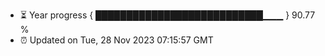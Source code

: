 - ⏳ Year progress { ███████████████████████████▁▁▁ } 90.77 %
- ⏰ Updated on Tue, 28 Nov 2023 07:15:57 GMT

